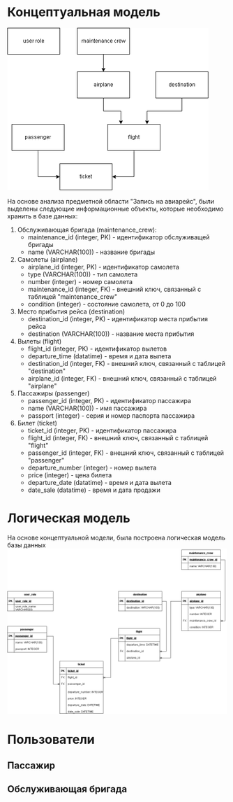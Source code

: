 # Концептуальная модель
![](Диаграмма_базы_данных_КМ.png)

На основе анализа предметной области "Запись на авиарейс", были выделены следующие информационные объекты, которые необходимо хранить в базе данных:
1. Обслуживающая бригада (maintenance_crew):
    - maintenance_id (integer, PK) - идентификатор обслуживащей бригады
    - name (VARCHAR(100)) - название бригады
2. Самолеты (airplane)
    - airplane_id (integer, PK) - идентификатор самолета
    - type (VARCHAR(100)) - тип самолета
    - number (integer) - номер самолета
    - maintenance_id (integer, FK) - внешний ключ, связанный с таблицей "maintenance_crew"
    - condition (integer) - состояние самолета, от 0 до 100
3. Место прибытия рейса (destination)
    - destination_id (integer, PK) - идентификатор места прибытия рейса
    - destination (VARCHAR(100)) - название места прибытия
4. Вылеты (flight)
    - flight_id (integer, PK) - идентификатор вылетов
    - departure_time (datatime) - время и дата вылета
    - destination_id (integer, FK) - внешний ключ, связанный с таблицей "destination"
    - airplane_id (integer, FK) - внешний ключ, связанный с таблицей "airplane"
5. Пассажиры (passenger)
    - passenger_id (integer, PK) - идентификатор пассажира
    - name (VARCHAR(100)) - имя пассажира
    - passport (integer) - серия и номер паспорта пассажира
6. Билет (ticket)
    - ticket_id (integer, PK) - идентификатор пассажира
    - flight_id (integer, FK) - внешний ключ, связанный с таблицей "flight"
    - passenger_id (integer, FK) - внешний ключ, связанный с таблицей "passenger"
    - departure_number (integer) - номер вылета
    - price (integer) - цена билета
    - departure_date (datatime) - время и дата вылета
    - date_sale (datatime) - время и дата продажи

# Логическая модель
На основе концептуальной модели, была построена логическая модель базы данных
![](Диаграмма_базы_данных.png)


# Пользователи
## Пассажир

## Обслуживающая бригада

